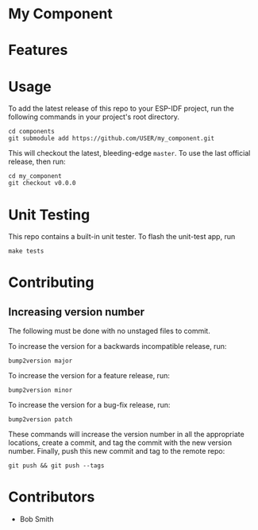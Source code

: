 
# My Component

# Features

# Usage

To add the latest release of this repo to your ESP-IDF project, run the following
commands in your project's root directory.

```
cd components
git submodule add https://github.com/USER/my_component.git
```

This will checkout the latest, bleeding-edge `master`. To use the last official
release, then run:

```
cd my_component
git checkout v0.0.0
```

# Unit Testing
This repo contains a built-in unit tester. To flash the unit-test app, run

```
make tests
```

# Contributing

## Increasing version number

The following must be done with no unstaged files to commit.

To increase the version for a backwards incompatible release, run:

```
bump2version major
```

To increase the version for a feature release, run:

```
bump2version minor
```

To increase the version for a bug-fix release, run:

```
bump2version patch
```

These commands will increase the version number in all the appropriate locations,
create a commit, and tag the commit with the new version number. Finally,
push this new commit and tag to the remote repo:

```
git push && git push --tags
```

# Contributors

* Bob Smith
